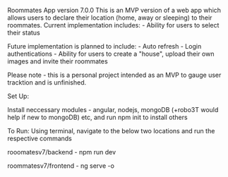 Roommates App
version 7.0.0
This is an MVP version of a web app which allows users to declare their location (home, away or sleeping) to their roommates.
Current implementation includes: - Ability for users to select their status

Future implementation is planned to include: - Auto refresh - Login authentications - Ability for users to create a "house", upload their own images and invite their roommates

Please note - this is a personal project intended as an MVP to gauge user tracktion and is unfinished.

Set Up:

Install neccessary modules - angular, nodejs, mongoDB (+robo3T would help if new to mongoDB) etc, and run npm init to install others

To Run:
Using terminal, navigate to the below two locations and run the respective commands

rooomatesv7/backend - npm run dev

roommatesv7/frontend - ng serve -o
